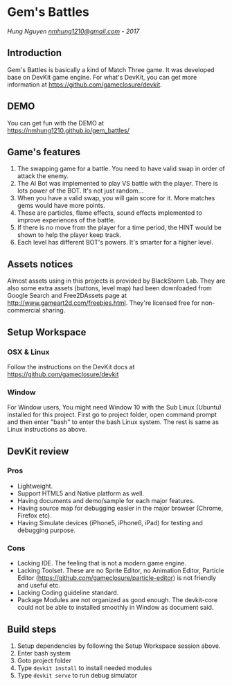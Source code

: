 Gem's Battles
===========================
*Hung Nguyen <nmhung1210@gmail.com> - 2017*


## Introduction

Gem's Battles is basically a kind of Match Three game. It was developed base on DevKit game engine. For what's DevKit, you can get more information at https://github.com/gameclosure/devkit.

## DEMO
You can get fun with the DEMO at https://nmhung1210.github.io/gem_battles/


## Game's features
1. The swapping game for a battle. You need to have valid swap in order of attack the enemy.
2. The AI Bot was implemented to play VS battle with the player. There is lots power of the BOT. It's not just random...
3. When you have a valid swap, you will gain score for it. More matches gems would have more points.
4. These are particles, flame effects, sound effects implemented to improve experiences of the battle.
5. If there is no move from the player for a time period, the HINT would be shown to help the player keep track.
6. Each level has different BOT's powers. It's smarter for a higher level.

## Assets notices

Almost assets using in this projects is provided by BlackStorm Lab. They are also some extra assets (buttons, level map) had been downloaded from Google Search and Free2DAssets page at http://www.gameart2d.com/freebies.html. They're licensed free for non-commercial sharing. 

## Setup Workspace

### OSX & Linux
Follow the instructions on the DevKit docs at https://github.com/gameclosure/devkit

### Window
For Window users, You might need Window 10 with the Sub Linux (Ubuntu) installed for this project. First go to project folder, open command prompt and then enter "bash" to enter the bash Linux system. The rest is same as Linux instructions as above.

## DevKit review
### Pros
+ Lightweight.
+ Support HTML5 and Native platform as well.
+ Having documents and demo/sample for each major features.
+ Having source map for debugging easier in the major browser (Chrome, Firefox etc).
+ Having Simulate devices (iPhone5, iPhone6, iPad) for testing and debugging purpose.

### Cons
- Lacking IDE. The feeling that is not a modern game engine.
- Lacking Toolset. These are no Sprite Editor, no Animation Editor, Particle Editor (https://github.com/gameclosure/particle-editor) is not friendly and useful etc.
- Lacking Coding guideline standard.
- Package Modules are not organized as good enough. The devkit-core could not be able to installed smoothly in Window as document said.

## Build steps
1. Setup dependencies by following the Setup Workspace session above.
2. Enter bash system
3. Goto project folder
4. Type `devkit install` to install needed modules
5. Type `devkit serve` to run debug simulator